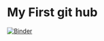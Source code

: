 # My First git hub
[![Binder](https://mybinder.org/badge_logo.svg)](https://mybinder.org/v2/gh/RoniBasson/my_project/HEAD)
